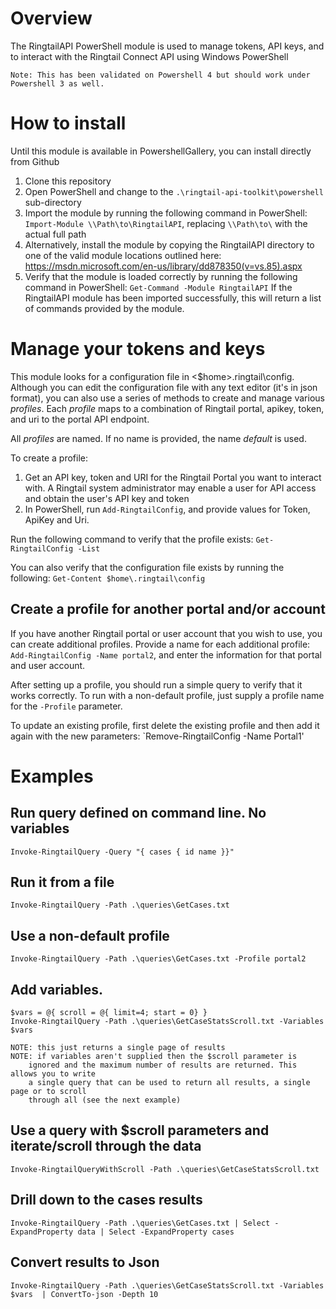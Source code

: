 # Overview
The RingtailAPI PowerShell module is used to manage tokens, API keys, and to interact with the Ringtail Connect API using Windows PowerShell

	Note: This has been validated on Powershell 4 but should work under Powershell 3 as well.

# How to install
Until this module is available in PowershellGallery, you can install directly from Github
1. Clone this repository
2. Open PowerShell and change to the `.\ringtail-api-toolkit\powershell` sub-directory 
3. Import the module by running the following command in PowerShell: `Import-Module \\Path\to\RingtailAPI`, replacing `\\Path\to\` with the actual full path
4. Alternatively, install the module by copying the RingtailAPI directory to one of the valid module locations outlined here: https://msdn.microsoft.com/en-us/library/dd878350(v=vs.85).aspx
5. Verify that the module is loaded correctly by running the following command in PowerShell:
`Get-Command -Module RingtailAPI`
If the RingtailAPI module has been imported successfully, this will return a list of commands provided by the module.

# Manage your tokens and keys
This module looks for a configuration file in <$home>\.ringtail\config. Although you can edit the configuration file with any text editor (it's in json format), you can also use a series of methods to create and manage various *profiles*. Each *profile* maps to a combination of Ringtail portal, apikey, token, and uri to the portal API endpoint. 

All *profiles* are named. If no name is provided, the name *default* is used. 

To create a profile:
1. Get an API key, token and URI for the Ringtail Portal you want to interact with. A Ringtail system administrator may enable a user for API access and obtain the user's API key and token
2. In PowerShell, run  `Add-RingtailConfig`, and provide values for Token, ApiKey and Uri.

Run the following command to verify that the profile exists:  `Get-RingtailConfig -List`

You can also verify that the configuration file exists by running the following: `Get-Content $home\.ringtail\config`

## Create a profile for another portal and/or account
If you have another Ringtail portal or user account that you wish to use, you can create additional profiles. Provide a name for each additional profile:
`Add-RingtailConfig -Name portal2`, and enter the information for that portal and user account. 

After setting up a profile, you should run a simple query to verify that it works correctly. To run with a non-default profile, just supply a profile name for the `-Profile` parameter. 

To update an existing profile, first delete the existing profile and then add it again with the new parameters:
`Remove-RingtailConfig -Name Portal1'


# Examples 
## Run query defined on command line. No variables
`Invoke-RingtailQuery -Query "{ cases { id name }}"`

## Run it from a file
`Invoke-RingtailQuery -Path .\queries\GetCases.txt`

## Use a non-default profile
`Invoke-RingtailQuery -Path .\queries\GetCases.txt -Profile portal2`

## Add variables. 
    $vars = @{ scroll = @{ limit=4; start = 0} }
    Invoke-RingtailQuery -Path .\queries\GetCaseStatsScroll.txt -Variables $vars

	NOTE: this just returns a single page of results
	NOTE: if variables aren't supplied then the $scroll parameter is 
		ignored and the maximum number of results are returned. This allows you to write
		a single query that can be used to return all results, a single page or to scroll 
		through all (see the next example)

## Use a query with $scroll parameters and iterate/scroll through the data 
`Invoke-RingtailQueryWithScroll -Path .\queries\GetCaseStatsScroll.txt`

## Drill down to the cases results
`Invoke-RingtailQuery -Path .\queries\GetCases.txt | Select -ExpandProperty data | Select -ExpandProperty cases `

## Convert results to Json
`Invoke-RingtailQuery -Path .\queries\GetCaseStatsScroll.txt -Variables $vars  | ConvertTo-json -Depth 10`